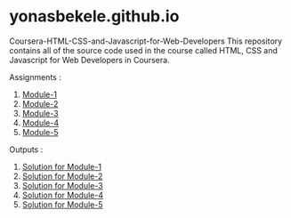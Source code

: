 # yonasbekele.github.io

Coursera-HTML-CSS-and-Javascript-for-Web-Developers
This repository contains all of the source code used in the course called HTML, CSS and Javascript for Web Developers in Coursera.

Assignments :

1. [Module-1](https://github.com/jhu-ep-coursera/fullstack-course4/blob/master/assignments/assignment1/Assignment-1.md)
2. [Module-2](https://github.com/jhu-ep-coursera/fullstack-course4/blob/master/assignments/assignment2/Assignment-2.md)
3. [Module-3](https://github.com/jhu-ep-coursera/fullstack-course4/blob/master/assignments/assignment3/Assignment-3.md)
4. [Module-4](https://github.com/jhu-ep-coursera/fullstack-course4/blob/master/assignments/assignment4/Assignment-4.md)
5. [Module-5](https://github.com/jhu-ep-coursera/fullstack-course4/blob/master/assignments/assignment5/Assignment-5.md)


Outputs :
1. [Solution for Module-1](https://yonasbekele.github.io/Week1/)
2. [Solution for Module-2](https://yonasbekele.github.io/Week2/)
3. [Solution for Module-3](https://yonasbekele.github.io/week3/)
4. [Solution for Module-4](https://yonasbekele.github.io/week4/)
5. [Solution for Module-5](https://yonasbekele.github.io/week5/)
